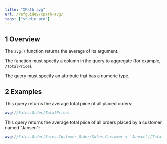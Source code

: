```yaml
---
title: "XPath avg"
url: /refguide9/xpath-avg/
tags: ["studio pro"]
---
```


## 1 Overview

The `avg()` function returns the average of its argument.

The function must specify a column in the query to aggregate (for example, `/TotalPrice`).

The query must specify an attribute that has a numeric type.

## 2 Examples

This query returns the average total price of all placed orders:

```java {linenos=false}
avg(//Sales.Order/TotalPrice)
```

This query returns the average total price of all orders placed by a customer named "Jansen":

```java {linenos=false}
avg(//Sales.Order[Sales.Customer_Order/Sales.Customer = 'Jansen']/TotalPrice)
```
